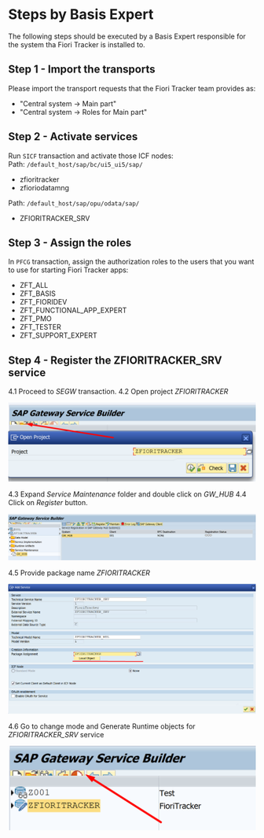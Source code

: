 # Steps by Basis Expert

The following steps should be executed by a Basis Expert responsible for the system tha Fiori Tracker is installed to.

## Step 1 - Import the transports

Please import the transport requests that the Fiori Tracker team provides as:
- "Central system -> Main part"
- "Central system -> Roles for Main part"

## Step 2 - Activate services

Run `SICF` transaction and activate those ICF nodes:<br/>
Path: `/default_host/sap/bc/ui5_ui5/sap/`
- zfioritracker
- zfioriodatamng<br/>

Path: `/default_host/sap/opu/odata/sap/`
- ZFIORITRACKER_SRV

## Step 3 - Assign the roles

In `PFCG` transaction, assign the authorization roles to the users that you want to use for starting Fiori Tracker apps:
- ZFT_ALL
- ZFT_BASIS
- ZFT_FIORIDEV
- ZFT_FUNCTIONAL_APP_EXPERT
- ZFT_PMO
- ZFT_TESTER
- ZFT_SUPPORT_EXPERT

## Step 4 - Register the ZFIORITRACKER_SRV service

4.1 Proceed to *SEGW* transaction.
4.2 Open project *ZFIORITRACKER*

![](../res/segw_open.png)

4.3 Expand *Service Maintenance* folder and double click on *GW_HUB*
4.4 Click on *Register* button.

![](../res/segw_register.png)

4.5 Provide package name *ZFIORITRACKER*

![](../res/segw_package.png)

4.6 Go to change mode and Generate Runtime objects for *ZFIORITRACKER_SRV* service

![](../res/segw_regenerate.png)
